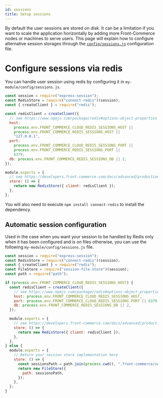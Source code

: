 ```yaml
---
id: sessions
title: Setup sessions
---
```


By default the user sessions are stored on disk. It can be a limitation if you want to scale the application horizontally by adding more Front-Commerce nodes or machines to serve users. This page will explain how to configure alternative session storages through the [`config/sessions.js`](/docs/reference/configurations.html#config-sessions-js) configuration file.

# Configure sessions via redis

You can handle user session using redis by configuring it in `my-module/config/sessions.js`.

```js
const session = require("express-session");
const RedisStore = require("connect-redis")(session);
const { createClient } = require("redis");

const redisClient = createClient({
  // see https://www.npmjs.com/package/redis#options-object-properties
  host:
    process.env.FRONT_COMMERCE_CLOUD_REDIS_SESSIONS_HOST ||
    process.env.FRONT_COMMERCE_REDIS_SESSIONS_HOST ||
    "127.0.0.1",
  port:
    process.env.FRONT_COMMERCE_CLOUD_REDIS_SESSIONS_PORT ||
    process.env.FRONT_COMMERCE_REDIS_SESSIONS_PORT ||
    6379,
  db: process.env.FRONT_COMMERCE_REDIS_SESSIONS_DB || 2,
});

module.exports = {
  // see https://developers.front-commerce.com/docs/advanced/production-ready/sessions.html
  store: () => {
    return new RedisStore({ client: redisClient });
  },
};
```

You will also need to execute `npm install connect-redis` to install the dependency.

## Automatic session configuration

Used in the case when you want your session to be handled by Redis only when it has been configured and is on files otherwise, you can use the following `my-module/config/sessions.js` file.

```js
const session = require("express-session");
const RedisStore = require("connect-redis")(session);
const { createClient } = require("redis");
const FileStore = require("session-file-store")(session);
const path = require("path");

if (process.env.FRONT_COMMERCE_CLOUD_REDIS_SESSIONS_HOST) {
  const redisClient = createClient({
    // see https://www.npmjs.com/package/redis#options-object-properties
    host: process.env.FRONT_COMMERCE_CLOUD_REDIS_SESSIONS_HOST,
    port: process.env.FRONT_COMMERCE_CLOUD_REDIS_SESSIONS_PORT || 6379,
    db: process.env.FRONT_COMMERCE_REDIS_SESSIONS_DB || 2,
  });

  module.exports = {
    // see https://developers.front-commerce.com/docs/advanced/production-ready/sessions.html
    store: () => {
      return new RedisStore({ client: redisClient });
    },
  };
} else {
  module.exports = {
    // Return your session store implementation here
    store: () => {
      const sessionsPath = path.join(process.cwd(), ".front-commerce/sessions");
      return new FileStore({
        path: sessionsPath,
      });
    },
  };
}
```
